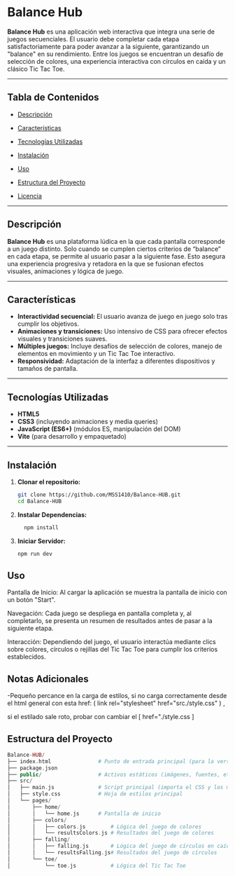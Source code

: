 # Balance Hub

**Balance Hub** es una aplicación web interactiva que integra una serie de juegos secuenciales. El usuario debe completar cada etapa satisfactoriamente para poder avanzar a la siguiente, garantizando un "balance" en su rendimiento. Entre los juegos se encuentran un desafío de selección de colores, una experiencia interactiva con círculos en caída y un clásico Tic Tac Toe.

---

## Tabla de Contenidos

- [Descripción](#descripción)
- [Características](#características)
- [Tecnologías Utilizadas](#tecnologías-utilizadas)
- [Instalación](#instalación)
- [Uso](#uso)
- [Estructura del Proyecto](#estructura-del-proyecto)


- [Licencia](#licencia)

---

## Descripción

**Balance Hub** es una plataforma lúdica en la que cada pantalla corresponde a un juego distinto. Solo cuando se cumplen ciertos criterios de “balance” en cada etapa, se permite al usuario pasar a la siguiente fase. Esto asegura una experiencia progresiva y retadora en la que se fusionan efectos visuales, animaciones y lógica de juego.

---

## Características

- **Interactividad secuencial:** El usuario avanza de juego en juego solo tras cumplir los objetivos.
- **Animaciones y transiciones:** Uso intensivo de CSS para ofrecer efectos visuales y transiciones suaves.
- **Múltiples juegos:** Incluye desafíos de selección de colores, manejo de elementos en movimiento y un Tic Tac Toe interactivo.
- **Responsividad:** Adaptación de la interfaz a diferentes dispositivos y tamaños de pantalla.

---

## Tecnologías Utilizadas

- **HTML5**
- **CSS3** (incluyendo animaciones y media queries)
- **JavaScript (ES6+)** (módulos ES, manipulación del DOM)
- **Vite** (para desarrollo y empaquetado)

---

## Instalación

1. **Clonar el repositorio:**

   ```bash
   git clone https://github.com/MSS1410/Balance-HUB.git
   cd Balance-HUB

2. **Instalar Dependencias:**

   ```bash
     npm install
   
4. **Iniciar Servidor:**
   
   ```bash
   npm run dev

   
## Uso

Pantalla de Inicio: Al cargar la aplicación se muestra la pantalla de inicio con un botón "Start".

Navegación: Cada juego se despliega en pantalla completa y, al completarlo, se presenta un resumen de resultados antes de pasar a la siguiente etapa.

Interacción: Dependiendo del juego, el usuario interactúa mediante clics sobre colores, círculos o rejillas del Tic Tac Toe para cumplir los criterios establecidos.


## Notas Adicionales

-Pequeño percance en la carga de estilos, si no carga correctamente desde el html general con esta href:
 ( link rel="stylesheet" href="src./style.css" ) ,
 
 si el estilado sale roto, probar con cambiar el [ href="./style.css ]



## Estructura del Proyecto

```php  
Balance-HUB/
├── index.html               # Punto de entrada principal (para la versión de desarrollo o como plantilla)
├── package.json
├── public/                  # Activos estáticos (imágenes, fuentes, etc.)
├── src/
│   ├── main.js              # Script principal (importa el CSS y los módulos de juego)
│   ├── style.css            # Hoja de estilos principal
│   └── pages/
│       ├── home/
│       │   └── home.js      # Pantalla de inicio
│       ├── colors/
│       │   ├── colors.js        # Lógica del juego de colores
│       │   └── resultsColors.js # Resultados del juego de colores
│       ├── falling/
│       │   ├── falling.js       # Lógica del juego de círculos en caída
│       │   └── resultsFalling.js# Resultados del juego de círculos
│       └── toe/
│           └── toe.js           # Lógica del Tic Tac Toe





